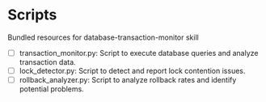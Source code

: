 # Scripts

Bundled resources for database-transaction-monitor skill

- [ ] transaction_monitor.py: Script to execute database queries and analyze transaction data.
- [ ] lock_detector.py: Script to detect and report lock contention issues.
- [ ] rollback_analyzer.py: Script to analyze rollback rates and identify potential problems.
